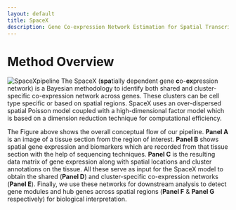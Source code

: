```yaml
---
layout: default
title: SpaceX
description: Gene Co-expression Network Estimation for Spatial Transcriptomics
---
```


# Method Overview

![SpaceXpipeline](SpaceX_Overview.jpg) The SpaceX (**spa**tially dependent gene **c**o-**ex**pression network) is a Bayesian methodology to identify both shared and cluster-specific co-expression network across genes. These clusters can be cell type specific or based on spatial regions. SpaceX uses an over-dispersed spatial Poisson model coupled with a high-dimensional factor model which is based on a dimension reduction technique for computational efficiency.

The Figure above shows the overall conceptual flow of our pipeline. **Panel A** is an image of a tissue section from the region of interest. **Panel B** shows spatial gene expression and biomarkers which are recorded from that tissue section with the help of sequencing techniques. **Panel C** is the resulting data matrix of gene expression along with spatial locations and cluster annotations on the tissue. All these serve as input for the SpaceX model to obtain the shared (**Panel D**) and cluster-specific co-expression networks (**Panel E**). Finally, we use these networks for downstream analysis to detect gene modules and hub genes across spatial regions (**Panel F** & **Panel G** respectively) for biological interpretation.
